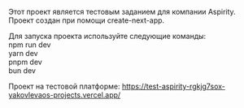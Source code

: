Этот проект является тестовым заданием для компании Aspirity.<br/>
Проект создан при помощи create-next-app.

Для запуска проекта используйте следующие команды:<br/>
npm run dev<br/>
yarn dev<br/>
pnpm dev<br/>
bun dev

Проект на тестовой платформе: https://test-aspirity-rgkjg7sox-yakovlevaos-projects.vercel.app/
